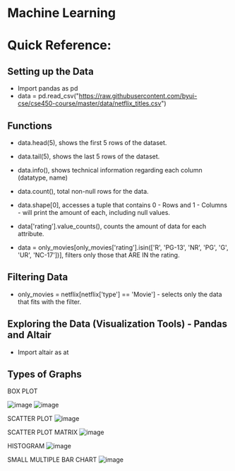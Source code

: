 # Machine Learning

# Quick Reference:

## Setting up the Data

- Import pandas as pd
- data = pd.read_csv("https://raw.githubusercontent.com/byui-cse/cse450-course/master/data/netflix_titles.csv")

## Functions

- data.head(5), shows the first 5 rows of the dataset.
- data.tail(5), shows the last 5 rows of the dataset.
- data.info(), shows technical information regarding each column (datatype, name)
- data.count(), total non-null rows for the data.
- data.shape[0], accesses a tuple that contains 0 - Rows and 1 - Columns - will print the amount of each, including null values.


- data['rating'].value_counts(), counts the amount of data for each attribute.
- data = only_movies[only_movies['rating'].isin(['R', 'PG-13', 'NR', 'PG', 'G', 'UR', 'NC-17'])], filters only those that ARE IN the rating.


## Filtering Data

- only_movies = netflix[netflix['type'] == 'Movie'] - selects only the data that fits with the filter.




## Exploring the Data (Visualization Tools) - Pandas and Altair

- Import altair as at


## Types of Graphs

BOX PLOT

![image](https://user-images.githubusercontent.com/57330752/234424387-446091c9-3cd4-4235-8fd3-1b48a8a2dd87.png)
![image](https://user-images.githubusercontent.com/57330752/234429729-f3cac85a-e33a-402f-9b32-a7395be087e0.png)


SCATTER PLOT
![image](https://user-images.githubusercontent.com/57330752/234424487-1e9fa4c3-470b-495b-af19-1f66a43799dd.png)


SCATTER PLOT MATRIX
![image](https://user-images.githubusercontent.com/57330752/234429676-de6ce8a7-a44c-4195-b757-479d3c2d3cc5.png)


HISTOGRAM
![image](https://user-images.githubusercontent.com/57330752/234429760-23a41542-f32f-40b1-b681-2f702bbf09c9.png)


SMALL MULTIPLE BAR CHART
![image](https://user-images.githubusercontent.com/57330752/234429796-0b99f1ba-e500-473f-83e7-423cf05c8564.png)

